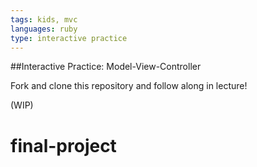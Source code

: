 ```yaml
---
tags: kids, mvc
languages: ruby
type: interactive practice
---
```


##Interactive Practice: Model-View-Controller

Fork and clone this repository and follow along in lecture!

(WIP)


# final-project
